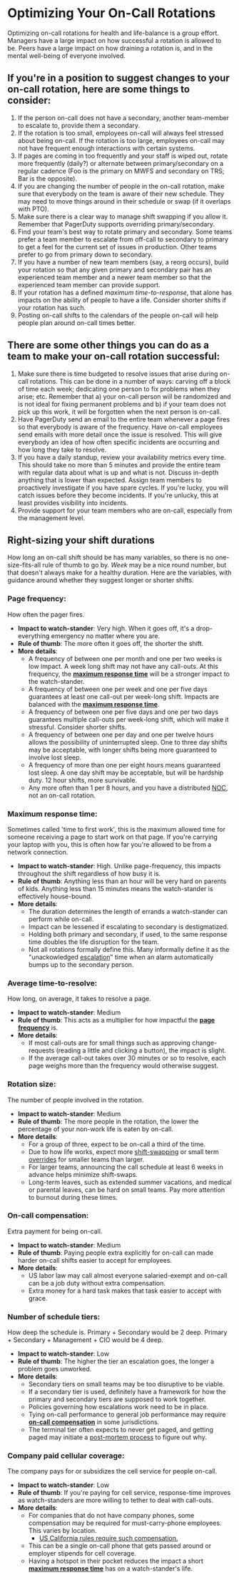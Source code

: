 # Optimizing Your On-Call Rotations
Optimizing on-call rotations for health and life-balance is a group effort. Managers
have a large impact on how successful a rotation is allowed to be. Peers have a
large impact on how draining a rotation is, and in the mental well-being of everyone
involved.

## If you're in a position to suggest changes to your on-call rotation, here are some things to consider:

1. If the person on-call does not have a secondary, another team-member to escalate to, provide them a secondary.
2. If the rotation is too small, employees on-call will always feel stressed about being on-call. If the rotation is too large, employees on-call may not have frequent enough interactions with certain systems.
3. If pages are coming in too frequently and your staff is wiped out, rotate more frequently (daily?) or alternate between primary/secondary on a regular cadence (Foo is the primary on MWFS and secondary on TRS; Bar is the opposite).
4. If you are changing the number of people in the on-call rotation, make sure that everybody on the team is aware of their new schedule. They may need to move things around in their schedule or swap (if it overlaps with PTO).
5. Make sure there is a clear way to manage shift swapping if you allow it. Remember that PagerDuty supports overriding primary/secondary.
6. Find your team's best way to rotate primary and secondary. Some teams prefer a team member to escalate from off-call to secondary to primary to get a feel for the current set of issues in production. Other teams prefer to go from primary down to secondary.
7. If you have a number of new team members (say, a reorg occurs), build your rotation so that any given primary and secondary pair has an experienced team member and a newer team member so that the experienced team member can provide support.
8. If your rotation has a defined *maximum time-to-response*, that alone has impacts on the ability of people to have a life. Consider shorter shifts if your rotation has such.
9. Posting on-call shifts to the calendars of the people on-call will help people plan around on-call times better.

## There are some other things you can do as a team to make your on-call rotation successful:

1. Make sure there is time budgeted to resolve issues that arise during on-call rotations. This can be done in a number of ways: carving off a block of time each week; dedicating one person to fix problems when they arise; etc. Remember that a) your on-call person will be randomized and is not ideal for fixing permanent problems and b) if your team does not pick up this work, it will be forgotten when the next person is on-call.
2. Have PagerDuty send an email to the entire team whenever a page fires so that everybody is aware of the frequency. Have on-call employees send emails with more detail once the issue is resolved. This will give everybody an idea of how often specific incidents are occurring and how long they take to resolve.
3. If you have a daily standup, review your availability metrics every time. This should take no more than 5 minutes and provide the entire team with regular data about what is up and what is not. Discuss in-depth anything that is lower than expected. Assign team members to proactively investigate if you have spare cycles. If you're lucky, you will catch issues before they become incidents. If you're unlucky, this at least provides visibility into incidents.
4. Provide support for your team members who are on-call, especially from the management level.

## Right-sizing your shift durations
How long an on-call shift should be has many variables, so there is no one-size-fits-all rule of
thumb to go by. *Week* may be a nice round number, but that doesn't always make for a healthy
duration. Here are the variables, with guidance around whether they suggest longer or shorter
shifts.

### Page frequency:
How often the pager fires.
  * **Impact to watch-stander**: Very high. When it goes off, it's a drop-everything emergency no matter where you are.
  * **Rule of thumb**: The more often it goes off, the shorter the shift.
  * **More details**:
    * A frequency of between one per month and one per two weeks is low impact. A week long shift may not have any call-outs. At this frequency, the **[maximum response time][MRT]** will be a stronger impact to the watch-stander.
    * A frequency of between one per week and one per five days guarantees at least one call-out per week-long shift. Impacts are balanced with the **[maximum response time][MRT]**.
    * A frequency of between one per five days and one per two days guarantees multiple call-outs per week-long shift, which will make it stressful. Consider shorter shifts.
    * A frequency of between one per day and one per twelve hours allows the possibility of uninterrupted sleep. One to three day shifts may be acceptable, with longer shifts being more guaranteed to involve lost sleep.
    * A frequency of more than one per eight hours means guaranteed lost sleep. A one day shift may be acceptable, but will be hardship duty. 12 hour shifts, more survivable.
    * Any more often than 1 per 8 hours, and you have a distributed [NOC][NOC], not an on-call rotation.

### Maximum response time:
Sometimes called 'time to first work', this is the maximum allowed time for someone receiving a page to
start work on that page. If you're carrying your laptop with you, this is often how far you're allowed
to be from a network connection.
  * **Impact to watch-stander**: High. Unlike page-frequency, this impacts throughout the shift regardless of how busy it is.
  * **Rule of thumb**: Anything less than an hour will be very hard on parents of kids. Anything less than 15 minutes means the watch-stander is effectively house-bound.
  * **More details**:
    * The duration determines the length of errands a watch-stander can perform while on-call.
    * Impact can be lessened if escalating to secondary is destigmatized.
    * Holding both primary and secondary, if used, to the same response time doubles the life disruption for the team.
    * Not all rotations formally define this. Many informally define it as the "unackowledged [escalation][escalation]" time when an alarm automatically bumps up to the secondary person.

### Average time-to-resolve:
How long, on average, it takes to resolve a page.
  * **Impact to watch-stander**: Medium
  * **Rule of thumb**: This acts as a multiplier for how impactful the **[page frequency][PF]** is.
  * **More details**:
    * If most call-outs are for small things such as approving change-requests (reading a little and clicking a button), the impact is slight.
    * If the average call-out takes over 30 minutes or so to resolve, each page weighs more than the frequency would otherwise suggest.

### Rotation size:
The number of people involved in the rotation.
  * **Impact to watch-stander**: Medium
  * **Rule of thumb**: The more people in the rotation, the lower the percentage of your non-work life is eaten by on-call.
  * **More details**:
    * For a group of three, expect to be on-call a third of the time.
    * Due to how life works, expect more [shift-swapping][shift-swapping] or small term [overrides][overrides] for smaller teams than larger.
    * For larger teams, announcing the call schedule at least 6 weeks in advance helps minimize shift-swaps.
    * Long-term leaves, such as extended summer vacations, and medical or parental leaves, can be hard on small teams. Pay more attention to burnout during these times.

### On-call compensation:
Extra payment for being on-call.
  * **Impact to watch-stander**: Medium
  * **Rule of thumb**: Paying people extra explicitly for on-call can made harder on-call shifts easier to accept for employees.
  * **More details**:
    * US labor law may call almost everyone salaried-exempt and on-call can be a job duty without extra compensation.
    * Extra money for a hard task makes that task easier to accept with grace.

### Number of schedule tiers:
How deep the schedule is. Primary + Secondary would be 2 deep. Primary + Secondary + Management + CIO would be 4 deep.
  * **Impact to watch-stander**: Low
  * **Rule of thumb**: The higher the tier an escalation goes, the longer a problem goes unworked.
  * **More details**:
    * Secondary tiers on small teams may be too disruptive to be viable.
    * If a secondary tier is used, definitely have a framework for how the primary and secondary tiers are supposed to work together.
    * Policies governing how escalations work need to be in place.
    * Tying on-call performance to general job performance may require **[on-call compensation][OCC]** in some jurisdictions.
    * The terminal tier often expects to never get paged, and getting paged may initiate a [post-mortem process][post-mortem] to figure out why.

### Company paid cellular coverage:
The company pays for or subsidizes the cell service for people on-call.
  * **Impact to watch-stander**: Low
  * **Rule of thumb**: If you're paying for cell service, response-time improves as watch-standers are more willing to tether to deal with call-outs.
  * **More details**:
    * For companies that do not have company phones, some compensation may be required for must-carry-phone employees. This varies by location.
      * [US California rules require such compensation.][byod-ca]
    * This can be a single on-call phone that gets passed around or employer stipends for cell coverage.
    * Having a hotspot in their pocket reduces the impact a short **[maximum response time][MRT]** has on a watch-stander's life.

[MRT]: #maximum-response-time
[PF]: #page-frequency
[OCC]: #on-call-compensation
[NOC]: glossary#network-operations-center
[escalation]: glossary#escalation
[overrides]: glossary#overrides
[post-mortem]: glossary#post-mortem
[shift-swapping]: gloccary#shift-swapping
[byod-ca]: http://www.computerworld.com/article/2599121/byod/california-cell-phone-ruling-poses-big-byod-challenge.html
